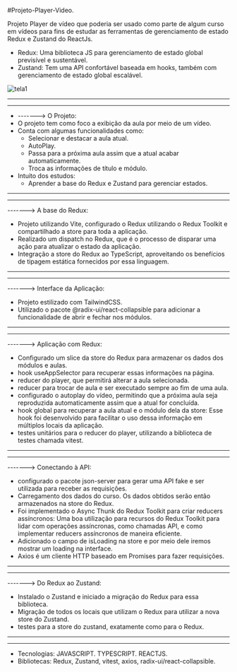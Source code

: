 #Projeto-Player-Video.
 
Projeto Player de vídeo que poderia ser usado como parte de algum curso em vídeos para fins de estudar as ferramentas de gerenciamento de estado Redux e Zustand do ReactJs. 
 
- Redux: Uma biblioteca JS para gerenciamento de estado global previsível e sustentável.
- Zustand:  Tem uma API confortável baseada em hooks, também com gerenciamento de estado global escalável.

![tela1](https://github.com/user-attachments/assets/9cc61794-5c91-4c6c-b13a-5c2d081f68e4)

____________________________________________________________________________________________________________________________________________________________________________________________________________________
____________________________________________________________________________________________________________________________________________________________________________________________________________________

- -------> O Projeto:
- O projeto tem como foco a exibição da aula por meio de um vídeo.
- Conta com algumas funcionalidades como:
    - Selecionar e destacar a aula atual.
    - AutoPlay.
    - Passa para a próxima aula assim que a atual acabar automaticamente.
    - Troca as informações de título e módulo.
- Intuito dos estudos:
  - Aprender a base do Redux e Zustand para gerenciar estados.

____________________________________________________________________________________________________________________________________________________________________________________________________________________
____________________________________________________________________________________________________________________________________________________________________________________________________________________

-------> A base do Redux:
- Projeto utilizando Vite, configurado o Redux utilizando o Redux Toolkit e compartilhado a store para toda a aplicação.
- Realizado um dispatch no Redux, que é o processo de disparar uma ação para atualizar o estado da aplicação.
- Integração a store do Redux ao TypeScript, aproveitando os benefícios de tipagem estática fornecidos por essa linguagem.

____________________________________________________________________________________________________________________________________________________________________________________________________________________
____________________________________________________________________________________________________________________________________________________________________________________________________________________

-------> Interface da Aplicação:
- Projeto estilizado com TailwindCSS.
- Utilizado o pacote @radix-ui/react-collapsible para adicionar a funcionalidade de abrir e fechar nos módulos.

____________________________________________________________________________________________________________________________________________________________________________________________________________________
____________________________________________________________________________________________________________________________________________________________________________________________________________________

-------> Aplicação com Redux:
- Configurado um slice da store do Redux para armazenar os dados dos módulos e aulas.
- hook useAppSelector para recuperar essas informações na página.
- reducer do player, que permitirá alterar a aula selecionada.
- reducer para trocar de aula e ser executado sempre ao fim de uma aula.
- configurado o autoplay do vídeo, permitindo que a próxima aula seja reproduzida automaticamente assim que a atual for concluída.
- hook global para recuperar a aula atual e o módulo dela da store: Esse hook foi desenvolvido para facilitar o uso dessa informação em múltiplos locais da aplicação.
- testes unitários para o reducer do player, utilizando a biblioteca de testes chamada vitest.

____________________________________________________________________________________________________________________________________________________________________________________________________________________
____________________________________________________________________________________________________________________________________________________________________________________________________________________

-------> Conectando à API:
- configurado o pacote json-server para gerar uma API fake e ser utilizada para receber as requisições.
- Carregamento dos dados do curso. Os dados obtidos serão então armazenados na store do Redux.
- Foi implementado o Async Thunk do Redux Toolkit para criar reducers assíncronos: Uma boa utilização para recursos do Redux Toolkit para lidar com operações assíncronas, como chamadas API, e como implementar reducers assíncronos de maneira eficiente.
- Adicionado o campo de isLoading na store e por meio dele iremos mostrar um loading na interface.
- Axios é um cliente HTTP baseado em Promises para fazer requisições.

____________________________________________________________________________________________________________________________________________________________________________________________________________________
____________________________________________________________________________________________________________________________________________________________________________________________________________________

-------> Do Redux ao Zustand:
- Instalado o Zustand e iniciado a migração do Redux para essa biblioteca.
- Migração de todos os locais que utilizam o Redux para utilizar a nova store do Zustand.
- testes para a store do zustand, exatamente como para o Redux.

____________________________________________________________________________________________________________________________________________________________________________________________________________________
____________________________________________________________________________________________________________________________________________________________________________________________________________________

- Tecnologias: JAVASCRIPT. TYPESCRIPT. REACTJS. 
- Bibliotecas: Redux, Zustand, vitest, axios, radix-ui/react-collapsible.

